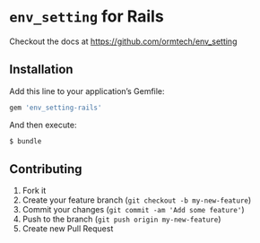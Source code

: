 # `env_setting` for Rails

Checkout the docs at https://github.com/ormtech/env_setting

## Installation

Add this line to your application’s Gemfile:

```ruby
gem 'env_setting-rails'
```

And then execute:

```sh
$ bundle
```
## Contributing

1. Fork it
2. Create your feature branch (`git checkout -b my-new-feature`)
3. Commit your changes (`git commit -am 'Add some feature'`)
4. Push to the branch (`git push origin my-new-feature`)
5. Create new Pull Request
